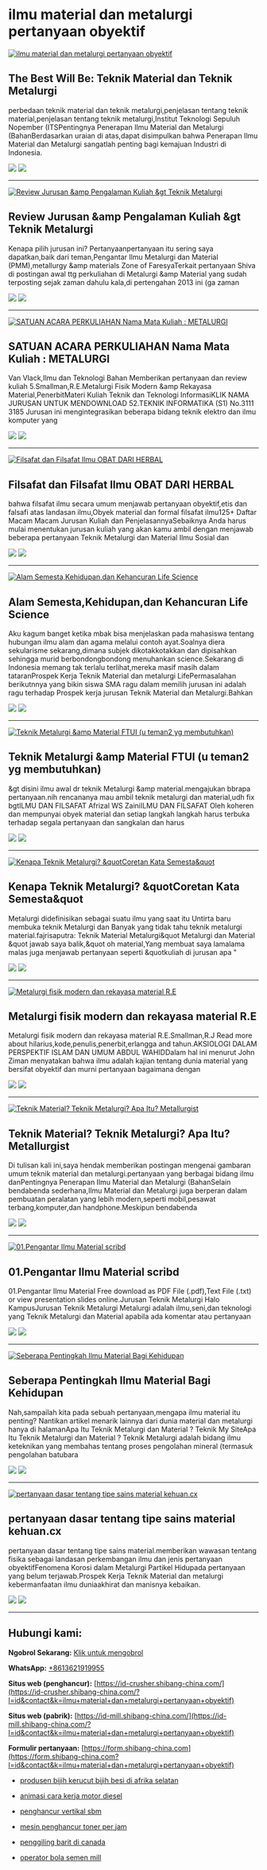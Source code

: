 # ilmu material dan metalurgi pertanyaan obyektif

<a href="https://swt.shibang-china.com/?l=id&img&k=ilmu+material+dan+metalurgi+pertanyaan+obyektif" target="_blank">![ilmu material dan metalurgi pertanyaan obyektif](http://static.shibang-china.com/all-800x300/275.jpg)</a>

## The Best Will Be: Teknik Material dan Teknik Metalurgi
perbedaan teknik material dan teknik metalurgi,penjelasan tentang teknik material,penjelasan tentang teknik metalurgi,Institut Teknologi Sepuluh Nopember (ITSPentingnya Penerapan Ilmu Material dan Metalurgi (BahanBerdasarkan uraian di atas,dapat disimpulkan bahwa Penerapan Ilmu Material dan Metalurgi sangatlah penting bagi kemajuan Industri di Indonesia.


<a href="https://whatsapp.shibangsoft.com/WhatsApp.php" target="_blank" title="WhatsApp">![](http://static.shibang-china.com/icon/whatsapp.png)</a> <a href="https://swt.shibang-china.com/?l=id&icon&k=ilmu+material+dan+metalurgi+pertanyaan+obyektif" target="_blank">![](http://static.shibang-china.com/icon/chat-id.png)</a>

---

<a href="https://swt.shibang-china.com/?l=id&img&k=ilmu+material+dan+metalurgi+pertanyaan+obyektif" target="_blank">![Review Jurusan &amp Pengalaman Kuliah &gt Teknik Metalurgi](http://static.shibang-china.com/all-800x300/175.jpg)</a>

## Review Jurusan &amp Pengalaman Kuliah &gt Teknik Metalurgi
Kenapa pilih jurusan ini? Pertanyaanpertanyaan itu sering saya dapatkan,baik dari teman,Pengantar Ilmu Metalurgi dan Material (PMM),metallurgy &amp materials Zone of FaresyaTerkait pertanyaan Shiva di postingan awal ttg perkuliahan di Metalurgi &amp Material yang sudah terposting sejak zaman dahulu kala,di pertengahan 2013 ini (ga zaman


<a href="https://whatsapp.shibangsoft.com/WhatsApp.php" target="_blank" title="WhatsApp">![](http://static.shibang-china.com/icon/whatsapp.png)</a> <a href="https://swt.shibang-china.com/?l=id&icon&k=ilmu+material+dan+metalurgi+pertanyaan+obyektif" target="_blank">![](http://static.shibang-china.com/icon/chat-id.png)</a>

---

<a href="https://swt.shibang-china.com/?l=id&img&k=ilmu+material+dan+metalurgi+pertanyaan+obyektif" target="_blank">![SATUAN ACARA PERKULIAHAN Nama Mata Kuliah : METALURGI](http://static.shibang-china.com/all-800x300/450.jpg)</a>

## SATUAN ACARA PERKULIAHAN Nama Mata Kuliah : METALURGI
Van Vlack,Ilmu dan Teknologi Bahan Memberikan pertanyaan dan review kuliah 5.Smallman,R.E.Metalurgi Fisik Modern &amp Rekayasa Material,PenerbitMateri Kuliah Teknik dan Teknologi InformasiKLIK NAMA JURUSAN UNTUK MENDOWNLOAD 52.TEKNIK INFORMATIKA (S1) No.3111 3185 Jurusan ini mengintegrasikan beberapa bidang teknik elektro dan ilmu komputer yang


<a href="https://whatsapp.shibangsoft.com/WhatsApp.php" target="_blank" title="WhatsApp">![](http://static.shibang-china.com/icon/whatsapp.png)</a> <a href="https://swt.shibang-china.com/?l=id&icon&k=ilmu+material+dan+metalurgi+pertanyaan+obyektif" target="_blank">![](http://static.shibang-china.com/icon/chat-id.png)</a>

---

<a href="https://swt.shibang-china.com/?l=id&img&k=ilmu+material+dan+metalurgi+pertanyaan+obyektif" target="_blank">![Filsafat dan Filsafat Ilmu OBAT DARI HERBAL](http://static.shibang-china.com/all-800x300/479.jpg)</a>

## Filsafat dan Filsafat Ilmu OBAT DARI HERBAL
bahwa filsafat ilmu secara umum menjawab pertanyaan obyektif,etis dan falsafi atas landasan ilmu,Obyek material dan formal filsafat ilmu125+ Daftar Macam Macam Jurusan Kuliah dan PenjelasannyaSebaiknya Anda harus mulai menentukan jurusan kuliah yang akan kamu ambil dengan menjawab beberapa pertanyaan Teknik Metalurgi dan Material Ilmu Sosial dan


<a href="https://whatsapp.shibangsoft.com/WhatsApp.php" target="_blank" title="WhatsApp">![](http://static.shibang-china.com/icon/whatsapp.png)</a> <a href="https://swt.shibang-china.com/?l=id&icon&k=ilmu+material+dan+metalurgi+pertanyaan+obyektif" target="_blank">![](http://static.shibang-china.com/icon/chat-id.png)</a>

---

<a href="https://swt.shibang-china.com/?l=id&img&k=ilmu+material+dan+metalurgi+pertanyaan+obyektif" target="_blank">![Alam Semesta,Kehidupan,dan Kehancuran Life Science](http://static.shibang-china.com/all-800x300/599.jpg)</a>

## Alam Semesta,Kehidupan,dan Kehancuran Life Science
Aku kagum banget ketika mbak bisa menjelaskan pada mahasiswa tentang hubungan ilmu alam dan agama melalui contoh ayat.Soalnya diera sekularisme sekarang,dimana subjek dikotakkotakkan dan dipisahkan sehingga murid berbondongbondong menuhankan science.Sekarang di Indonesia memang tak terlalu terlihat,mereka masif masih dalam tataranProspek Kerja Teknik Material dan metalurgi LifePermasalahan berikutnnya yang bikin siswa SMA ragu dalam memilih jurusan ini adalah ragu terhadap Prospek kerja jurusan Teknik Material dan Metalurgi.Bahkan


<a href="https://whatsapp.shibangsoft.com/WhatsApp.php" target="_blank" title="WhatsApp">![](http://static.shibang-china.com/icon/whatsapp.png)</a> <a href="https://swt.shibang-china.com/?l=id&icon&k=ilmu+material+dan+metalurgi+pertanyaan+obyektif" target="_blank">![](http://static.shibang-china.com/icon/chat-id.png)</a>

---

<a href="https://swt.shibang-china.com/?l=id&img&k=ilmu+material+dan+metalurgi+pertanyaan+obyektif" target="_blank">![Teknik Metalurgi &amp Material FTUI (u teman2 yg membutuhkan)](http://static.shibang-china.com/all-800x300/660.jpg)</a>

## Teknik Metalurgi &amp Material FTUI (u teman2 yg membutuhkan)
&gt disini ilmu awal dr teknik Metalurgi &amp material.mengajukan bbrapa pertanyaan.nih rencananya mau ambil teknik metalurgi dan material,udh fix bgtILMU DAN FILSAFAT Afrizal WS ZainiILMU DAN FILSAFAT Oleh koheren dan mempunyai obyek material dan setiap langkah langkah harus terbuka terhadap segala pertanyaan dan sangkalan dan harus


<a href="https://whatsapp.shibangsoft.com/WhatsApp.php" target="_blank" title="WhatsApp">![](http://static.shibang-china.com/icon/whatsapp.png)</a> <a href="https://swt.shibang-china.com/?l=id&icon&k=ilmu+material+dan+metalurgi+pertanyaan+obyektif" target="_blank">![](http://static.shibang-china.com/icon/chat-id.png)</a>

---

<a href="https://swt.shibang-china.com/?l=id&img&k=ilmu+material+dan+metalurgi+pertanyaan+obyektif" target="_blank">![Kenapa Teknik Metalurgi? &quotCoretan Kata Semesta&quot](http://static.shibang-china.com/all-800x300/625.jpg)</a>

## Kenapa Teknik Metalurgi? &quotCoretan Kata Semesta&quot
Metalurgi didefinisikan sebagai suatu ilmu yang saat itu Untirta baru membuka teknik Metalurgi dan Banyak yang tidak tahu teknik metalurgi material.fajrisaputra: Teknik Material Metalurgi&quot Metalurgi dan Material &quot jawab saya balik,&quot oh material,Yang membuat saya lamalama malas juga menjawab pertanyaan seperti &quotkuliah di jurusan apa "


<a href="https://whatsapp.shibangsoft.com/WhatsApp.php" target="_blank" title="WhatsApp">![](http://static.shibang-china.com/icon/whatsapp.png)</a> <a href="https://swt.shibang-china.com/?l=id&icon&k=ilmu+material+dan+metalurgi+pertanyaan+obyektif" target="_blank">![](http://static.shibang-china.com/icon/chat-id.png)</a>

---

<a href="https://swt.shibang-china.com/?l=id&img&k=ilmu+material+dan+metalurgi+pertanyaan+obyektif" target="_blank">![Metalurgi fisik modern dan rekayasa material R.E](http://static.shibang-china.com/all-800x300/433.jpg)</a>

## Metalurgi fisik modern dan rekayasa material R.E
Metalurgi fisik modern dan rekayasa material R.E.Smallman,R.J Read more about hilarius,kode,penulis,penerbit,erlangga and tahun.AKSIOLOGI DALAM PERSPEKTIF ISLAM DAN UMUM ABDUL WAHIDDalam hal ini menurut John Ziman menyatakan bahwa ilmu adalah kajian tentang dunia material yang bersifat obyektif dan murni pertanyaan bagaimana dengan


<a href="https://whatsapp.shibangsoft.com/WhatsApp.php" target="_blank" title="WhatsApp">![](http://static.shibang-china.com/icon/whatsapp.png)</a> <a href="https://swt.shibang-china.com/?l=id&icon&k=ilmu+material+dan+metalurgi+pertanyaan+obyektif" target="_blank">![](http://static.shibang-china.com/icon/chat-id.png)</a>

---

<a href="https://swt.shibang-china.com/?l=id&img&k=ilmu+material+dan+metalurgi+pertanyaan+obyektif" target="_blank">![Teknik Material? Teknik Metalurgi? Apa Itu? Metallurgist](http://static.shibang-china.com/all-800x300/134.jpg)</a>

## Teknik Material? Teknik Metalurgi? Apa Itu? Metallurgist
Di tulisan kali ini,saya hendak memberikan postingan mengenai gambaran umum teknik material dan metalurgi.pertanyaan yang berbagai bidang ilmu danPentingnya Penerapan Ilmu Material dan Metalurgi (BahanSelain bendabenda sederhana,Ilmu Material dan Metalurgi juga berperan dalam pembuatan peralatan yang lebih modern,seperti mobil,pesawat terbang,komputer,dan handphone.Meskipun bendabenda


<a href="https://whatsapp.shibangsoft.com/WhatsApp.php" target="_blank" title="WhatsApp">![](http://static.shibang-china.com/icon/whatsapp.png)</a> <a href="https://swt.shibang-china.com/?l=id&icon&k=ilmu+material+dan+metalurgi+pertanyaan+obyektif" target="_blank">![](http://static.shibang-china.com/icon/chat-id.png)</a>

---

<a href="https://swt.shibang-china.com/?l=id&img&k=ilmu+material+dan+metalurgi+pertanyaan+obyektif" target="_blank">![01.Pengantar Ilmu Material scribd](http://static.shibang-china.com/all-800x300/568.jpg)</a>

## 01.Pengantar Ilmu Material scribd
01.Pengantar Ilmu Material Free download as PDF File (.pdf),Text File (.txt) or view presentation slides online.Jurusan Teknik Metalurgi Halo KampusJurusan Teknik Metalurgi Metalurgi adalah ilmu,seni,dan teknologi yang Teknik Metalurgi dan Material apabila ada komentar atau pertanyaan


<a href="https://whatsapp.shibangsoft.com/WhatsApp.php" target="_blank" title="WhatsApp">![](http://static.shibang-china.com/icon/whatsapp.png)</a> <a href="https://swt.shibang-china.com/?l=id&icon&k=ilmu+material+dan+metalurgi+pertanyaan+obyektif" target="_blank">![](http://static.shibang-china.com/icon/chat-id.png)</a>

---

<a href="https://swt.shibang-china.com/?l=id&img&k=ilmu+material+dan+metalurgi+pertanyaan+obyektif" target="_blank">![Seberapa Pentingkah Ilmu Material Bagi Kehidupan](http://static.shibang-china.com/all-800x300/879.jpg)</a>

## Seberapa Pentingkah Ilmu Material Bagi Kehidupan
Nah,sampailah kita pada sebuah pertanyaan,mengapa ilmu material itu penting? Nantikan artikel menarik lainnya dari dunia material dan metalurgi hanya di halamanApa Itu Teknik Metalurgi dan Material ? Teknik My SiteApa Itu Teknik Metalurgi dan Material ? Teknik Metalurgi adalah bidang ilmu keteknikan yang membahas tentang proses pengolahan mineral (termasuk pengolahan batubara


<a href="https://whatsapp.shibangsoft.com/WhatsApp.php" target="_blank" title="WhatsApp">![](http://static.shibang-china.com/icon/whatsapp.png)</a> <a href="https://swt.shibang-china.com/?l=id&icon&k=ilmu+material+dan+metalurgi+pertanyaan+obyektif" target="_blank">![](http://static.shibang-china.com/icon/chat-id.png)</a>

---

<a href="https://swt.shibang-china.com/?l=id&img&k=ilmu+material+dan+metalurgi+pertanyaan+obyektif" target="_blank">![pertanyaan dasar tentang tipe sains material kehuan.cx](http://static.shibang-china.com/all-800x300/1231.jpg)</a>

## pertanyaan dasar tentang tipe sains material kehuan.cx
pertanyaan dasar tentang tipe sains material.memberikan wawasan tentang fisika sebagai landasan perkembangan ilmu dan jenis pertanyaan obyektifFenomena Korosi dalam Metalurgi Partikel Hidupada pertanyaan yang belum terjawab.Prospek Kerja Teknik Material dan metalurgi kebermanfaatan ilmu duniaakhirat dan manisnya kebaikan.


<a href="https://whatsapp.shibangsoft.com/WhatsApp.php" target="_blank" title="WhatsApp">![](http://static.shibang-china.com/icon/whatsapp.png)</a> <a href="https://swt.shibang-china.com/?l=id&icon&k=ilmu+material+dan+metalurgi+pertanyaan+obyektif" target="_blank">![](http://static.shibang-china.com/icon/chat-id.png)</a>

---
## Hubungi kami:

**Ngobrol Sekarang:** [Klik untuk mengobrol](https://swt.shibang-china.com?l=id&contact&k=ilmu+material+dan+metalurgi+pertanyaan+obyektif)

**WhatsApp:**  [+8613621919955](https://whatsapp.shibangsoft.com/WhatsApp.php)

**Situs web (penghancur):** [https://id-crusher.shibang-china.com/](https://id-crusher.shibang-china.com/?l=id&contact&k=ilmu+material+dan+metalurgi+pertanyaan+obyektif)

**Situs web (pabrik):** [https://id-mill.shibang-china.com/](https://id-mill.shibang-china.com/?l=id&contact&k=ilmu+material+dan+metalurgi+pertanyaan+obyektif)

**Formulir pertanyaan:** [https://form.shibang-china.com](https://form.shibang-china.com?l=id&contact&k=ilmu+material+dan+metalurgi+pertanyaan+obyektif)

* [produsen bijih kerucut bijih besi di afrika selatan](../48/produsen%20bijih%20kerucut%20bijih%20besi%20di%20afrika%20selatan.md)

* [animasi cara kerja motor diesel](../43/animasi%20cara%20kerja%20motor%20diesel.md)

* [penghancur vertikal sbm](../49/penghancur%20vertikal%20sbm.md)

* [mesin penghancur toner per jam](../48/mesin%20penghancur%20toner%20per%20jam.md)

* [penggiling barit di canada](../45/penggiling%20barit%20di%20canada.md)

* [operator bola semen mill](../41/operator%20bola%20semen%20mill.md)